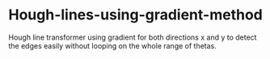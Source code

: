 # Hough-lines-using-gradient-method
Hough line transformer using gradient for both directions x and y to detect the edges easily without looping on the whole range of thetas.
